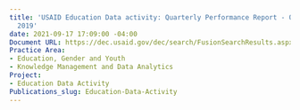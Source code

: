 ```yaml
---
title: 'USAID Education Data activity: Quarterly Performance Report - Q3 Fiscal Year
  2019'
date: 2021-09-17 17:09:00 -04:00
Document URL: https://dec.usaid.gov/dec/search/FusionSearchResults.aspx?q=zambia%20education%20data#:~:text=this%20document%20helpful%3F-,USAID%20Education%20Data%20activity%3A%20Quarterly%20Performance%20Report%20-%20Q3%20Fiscal%20Year%202019,-https%3A//pdf.usaid
Practice Area:
- Education, Gender and Youth
- Knowledge Management and Data Analytics
Project:
- Education Data Activity
Publications_slug: Education-Data-Activity
---
```


